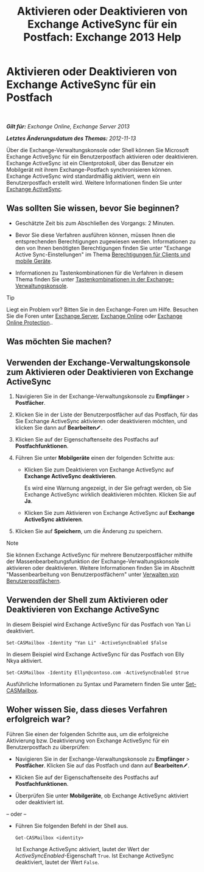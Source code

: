 ﻿---
title: 'Aktivieren oder Deaktivieren von Exchange ActiveSync für ein Postfach: Exchange 2013 Help'
TOCTitle: Aktivieren oder Deaktivieren von Exchange ActiveSync für ein Postfach
ms:assetid: dcf7c05b-b1b9-4b0f-800d-fec9f2ddc9e4
ms:mtpsurl: https://technet.microsoft.com/de-de/library/Bb124809(v=EXCHG.150)
ms:contentKeyID: 50554926
ms.date: 04/24/2018
mtps_version: v=EXCHG.150
ms.translationtype: HT
---

# Aktivieren oder Deaktivieren von Exchange ActiveSync für ein Postfach

 

_**Gilt für:** Exchange Online, Exchange Server 2013_

_**Letztes Änderungsdatum des Themas:** 2012-11-13_

Über die Exchange-Verwaltungskonsole oder Shell können Sie Microsoft Exchange ActiveSync für ein Benutzerpostfach aktivieren oder deaktivieren. Exchange ActiveSync ist ein Clientprotokoll, über das Benutzer ein Mobilgerät mit ihrem Exchange-Postfach synchronisieren können. Exchange ActiveSync wird standardmäßig aktiviert, wenn ein Benutzerpostfach erstellt wird. Weitere Informationen finden Sie unter [Exchange ActiveSync](exchange-activesync-exchange-2013-help.md).

## Was sollten Sie wissen, bevor Sie beginnen?

  - Geschätzte Zeit bis zum Abschließen des Vorgangs: 2 Minuten.

  - Bevor Sie diese Verfahren ausführen können, müssen Ihnen die entsprechenden Berechtigungen zugewiesen werden. Informationen zu den von Ihnen benötigten Berechtigungen finden Sie unter "Exchange Active Sync-Einstellungen" im Thema [Berechtigungen für Clients und mobile Geräte](clients-and-mobile-devices-permissions-exchange-2013-help.md).

  - Informationen zu Tastenkombinationen für die Verfahren in diesem Thema finden Sie unter [Tastenkombinationen in der Exchange-Verwaltungskonsole](keyboard-shortcuts-in-the-exchange-admin-center-exchange-online-protection-help.md).


> [!TIP]
> Liegt ein Problem vor? Bitten Sie in den Exchange-Foren um Hilfe. Besuchen Sie die Foren unter <A href="https://go.microsoft.com/fwlink/p/?linkid=60612">Exchange Server</A>, <A href="https://go.microsoft.com/fwlink/p/?linkid=267542">Exchange Online</A> oder <A href="https://go.microsoft.com/fwlink/p/?linkid=285351">Exchange Online Protection</A>..



## Was möchten Sie machen?

## Verwenden der Exchange-Verwaltungskonsole zum Aktivieren oder Deaktivieren von Exchange ActiveSync

1.  Navigieren Sie in der Exchange-Verwaltungskonsole zu **Empfänger** \> **Postfächer**.

2.  Klicken Sie in der Liste der Benutzerpostfächer auf das Postfach, für das Sie Exchange ActiveSync aktivieren oder deaktivieren möchten, und klicken Sie dann auf **Bearbeiten**![Bearbeitungssymbol](images/Bb124582.6f53ccb2-1f13-4c02-bea0-30690e6ea71d(EXCHG.150).gif "Bearbeitungssymbol").

3.  Klicken Sie auf der Eigenschaftenseite des Postfachs auf **Postfachfunktionen**.

4.  Führen Sie unter **Mobilgeräte** einen der folgenden Schritte aus:
    
      - Klicken Sie zum Deaktivieren von Exchange ActiveSync auf **Exchange ActiveSync deaktivieren**.
        
        Es wird eine Warnung angezeigt, in der Sie gefragt werden, ob Sie Exchange ActiveSync wirklich deaktivieren möchten. Klicken Sie auf **Ja**.
    
      - Klicken Sie zum Aktivieren von Exchange ActiveSync auf **Exchange ActiveSync aktivieren**.

5.  Klicken Sie auf **Speichern**, um die Änderung zu speichern.


> [!NOTE]
> Sie können Exchange ActiveSync für mehrere Benutzerpostfächer mithilfe der Massenbearbeitungsfunktion der Exchange-Verwaltungskonsole aktivieren oder deaktivieren. Weitere Informationen finden Sie im Abschnitt "Massenbearbeitung von Benutzerpostfächern" unter <A href="manage-user-mailboxes-exchange-2013-help.md">Verwalten von Benutzerpostfächern</A>.



## Verwenden der Shell zum Aktivieren oder Deaktivieren von Exchange ActiveSync

In diesem Beispiel wird Exchange ActiveSync für das Postfach von Yan Li deaktiviert.

    Set-CASMailbox -Identity "Yan Li" -ActiveSyncEnabled $false

In diesem Beispiel wird Exchange ActiveSync für das Postfach von Elly Nkya aktiviert.

    Set-CASMailbox -Identity Ellyn@contoso.com -ActiveSyncEnabled $true

Ausführliche Informationen zu Syntax und Parametern finden Sie unter [Set-CASMailbox](https://technet.microsoft.com/de-de/library/bb125264\(v=exchg.150\)).

## Woher wissen Sie, dass dieses Verfahren erfolgreich war?

Führen Sie einen der folgenden Schritte aus, um die erfolgreiche Aktivierung bzw. Deaktivierung von Exchange ActiveSync für ein Benutzerpostfach zu überprüfen:

  - Navigieren Sie in der Exchange-Verwaltungskonsole zu **Empfänger** \> **Postfächer**. Klicken Sie auf das Postfach und dann auf **Bearbeiten**![Bearbeitungssymbol](images/Bb124582.6f53ccb2-1f13-4c02-bea0-30690e6ea71d(EXCHG.150).gif "Bearbeitungssymbol").

  - Klicken Sie auf der Eigenschaftenseite des Postfachs auf **Postfachfunktionen**.

  - Überprüfen Sie unter **Mobilgeräte**, ob Exchange ActiveSync aktiviert oder deaktiviert ist.

– oder –

  - Führen Sie folgenden Befehl in der Shell aus.
    
        Get-CASMailbox <identity>
    
    Ist Exchange ActiveSync aktiviert, lautet der Wert der *ActiveSyncEnabled*-Eigenschaft `True`. Ist Exchange ActiveSync deaktiviert, lautet der Wert `False`.

